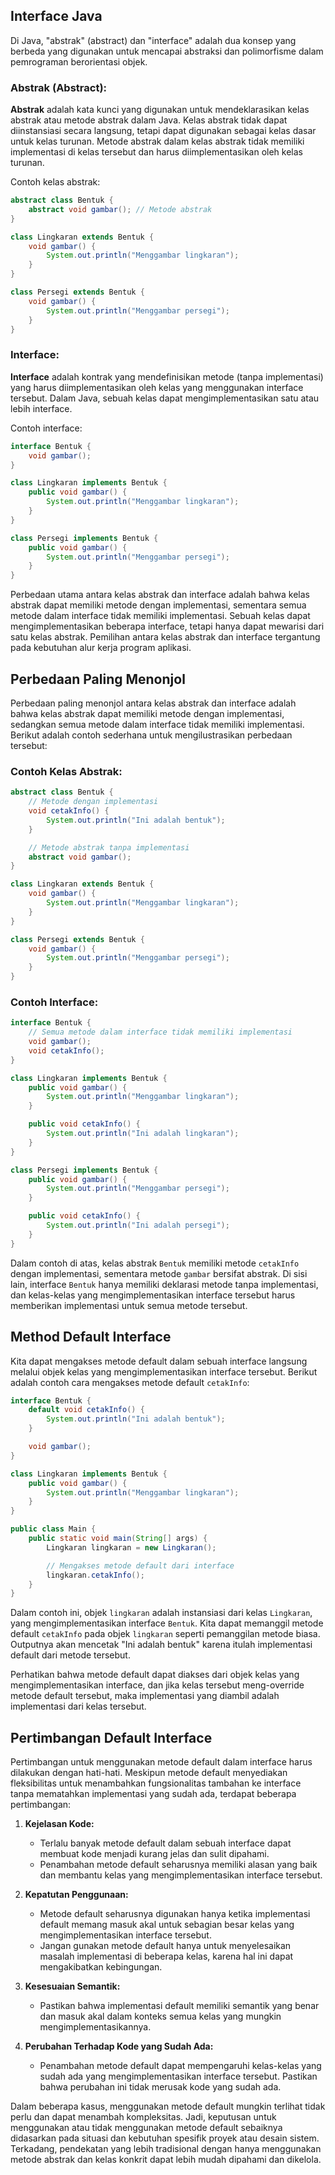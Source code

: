 ## Interface Java

Di Java, "abstrak" (abstract) dan "interface" adalah dua konsep yang berbeda yang digunakan untuk mencapai abstraksi dan polimorfisme dalam pemrograman berorientasi objek.

### Abstrak (Abstract):

**Abstrak** adalah kata kunci yang digunakan untuk mendeklarasikan kelas abstrak atau metode abstrak dalam Java. Kelas abstrak tidak dapat diinstansiasi secara langsung, tetapi dapat digunakan sebagai kelas dasar untuk kelas turunan. Metode abstrak dalam kelas abstrak tidak memiliki implementasi di kelas tersebut dan harus diimplementasikan oleh kelas turunan.

Contoh kelas abstrak:

```java
abstract class Bentuk {
    abstract void gambar(); // Metode abstrak
}

class Lingkaran extends Bentuk {
    void gambar() {
        System.out.println("Menggambar lingkaran");
    }
}

class Persegi extends Bentuk {
    void gambar() {
        System.out.println("Menggambar persegi");
    }
}
```

### Interface:

**Interface** adalah kontrak yang mendefinisikan metode (tanpa implementasi) yang harus diimplementasikan oleh kelas yang menggunakan interface tersebut. Dalam Java, sebuah kelas dapat mengimplementasikan satu atau lebih interface.

Contoh interface:

```java
interface Bentuk {
    void gambar();
}

class Lingkaran implements Bentuk {
    public void gambar() {
        System.out.println("Menggambar lingkaran");
    }
}

class Persegi implements Bentuk {
    public void gambar() {
        System.out.println("Menggambar persegi");
    }
}
```

Perbedaan utama antara kelas abstrak dan interface adalah bahwa kelas abstrak dapat memiliki metode dengan implementasi, sementara semua metode dalam interface tidak memiliki implementasi. Sebuah kelas dapat mengimplementasikan beberapa interface, tetapi hanya dapat mewarisi dari satu kelas abstrak. Pemilihan antara kelas abstrak dan interface tergantung pada kebutuhan alur kerja program aplikasi.

## Perbedaan Paling Menonjol

Perbedaan paling menonjol antara kelas abstrak dan interface adalah bahwa kelas abstrak dapat memiliki metode dengan implementasi, sedangkan semua metode dalam interface tidak memiliki implementasi. Berikut adalah contoh sederhana untuk mengilustrasikan perbedaan tersebut:

### Contoh Kelas Abstrak:

```java
abstract class Bentuk {
    // Metode dengan implementasi
    void cetakInfo() {
        System.out.println("Ini adalah bentuk");
    }

    // Metode abstrak tanpa implementasi
    abstract void gambar();
}

class Lingkaran extends Bentuk {
    void gambar() {
        System.out.println("Menggambar lingkaran");
    }
}

class Persegi extends Bentuk {
    void gambar() {
        System.out.println("Menggambar persegi");
    }
}
```

### Contoh Interface:

```java
interface Bentuk {
    // Semua metode dalam interface tidak memiliki implementasi
    void gambar();
    void cetakInfo();
}

class Lingkaran implements Bentuk {
    public void gambar() {
        System.out.println("Menggambar lingkaran");
    }

    public void cetakInfo() {
        System.out.println("Ini adalah lingkaran");
    }
}

class Persegi implements Bentuk {
    public void gambar() {
        System.out.println("Menggambar persegi");
    }

    public void cetakInfo() {
        System.out.println("Ini adalah persegi");
    }
}
```

Dalam contoh di atas, kelas abstrak `Bentuk` memiliki metode `cetakInfo` dengan implementasi, sementara metode `gambar` bersifat abstrak. Di sisi lain, interface `Bentuk` hanya memiliki deklarasi metode tanpa implementasi, dan kelas-kelas yang mengimplementasikan interface tersebut harus memberikan implementasi untuk semua metode tersebut.

## Method Default Interface

Kita dapat mengakses metode default dalam sebuah interface langsung melalui objek kelas yang mengimplementasikan interface tersebut. Berikut adalah contoh cara mengakses metode default `cetakInfo`:

```java
interface Bentuk {
    default void cetakInfo() {
        System.out.println("Ini adalah bentuk");
    }

    void gambar();
}

class Lingkaran implements Bentuk {
    public void gambar() {
        System.out.println("Menggambar lingkaran");
    }
}

public class Main {
    public static void main(String[] args) {
        Lingkaran lingkaran = new Lingkaran();

        // Mengakses metode default dari interface
        lingkaran.cetakInfo();
    }
}
```

Dalam contoh ini, objek `lingkaran` adalah instansiasi dari kelas `Lingkaran`, yang mengimplementasikan interface `Bentuk`. Kita dapat memanggil metode default `cetakInfo` pada objek `lingkaran` seperti pemanggilan metode biasa. Outputnya akan mencetak "Ini adalah bentuk" karena itulah implementasi default dari metode tersebut.

Perhatikan bahwa metode default dapat diakses dari objek kelas yang mengimplementasikan interface, dan jika kelas tersebut meng-override metode default tersebut, maka implementasi yang diambil adalah implementasi dari kelas tersebut.

## Pertimbangan Default Interface

Pertimbangan untuk menggunakan metode default dalam interface harus dilakukan dengan hati-hati. Meskipun metode default menyediakan fleksibilitas untuk menambahkan fungsionalitas tambahan ke interface tanpa mematahkan implementasi yang sudah ada, terdapat beberapa pertimbangan:

1. **Kejelasan Kode:**
   - Terlalu banyak metode default dalam sebuah interface dapat membuat kode menjadi kurang jelas dan sulit dipahami.
   - Penambahan metode default seharusnya memiliki alasan yang baik dan membantu kelas yang mengimplementasikan interface tersebut.

2. **Kepatutan Penggunaan:**
   - Metode default seharusnya digunakan hanya ketika implementasi default memang masuk akal untuk sebagian besar kelas yang mengimplementasikan interface tersebut.
   - Jangan gunakan metode default hanya untuk menyelesaikan masalah implementasi di beberapa kelas, karena hal ini dapat mengakibatkan kebingungan.

3. **Kesesuaian Semantik:**
   - Pastikan bahwa implementasi default memiliki semantik yang benar dan masuk akal dalam konteks semua kelas yang mungkin mengimplementasikannya.

4. **Perubahan Terhadap Kode yang Sudah Ada:**
   - Penambahan metode default dapat mempengaruhi kelas-kelas yang sudah ada yang mengimplementasikan interface tersebut. Pastikan bahwa perubahan ini tidak merusak kode yang sudah ada.

Dalam beberapa kasus, menggunakan metode default mungkin terlihat tidak perlu dan dapat menambah kompleksitas. Jadi, keputusan untuk menggunakan atau tidak menggunakan metode default sebaiknya didasarkan pada situasi dan kebutuhan spesifik proyek atau desain sistem. Terkadang, pendekatan yang lebih tradisional dengan hanya menggunakan metode abstrak dan kelas konkrit dapat lebih mudah dipahami dan dikelola.
